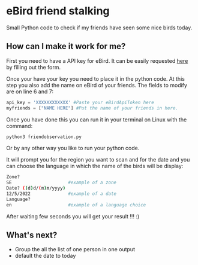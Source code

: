 # eBird friend stalking

Small Python code to check if my friends have seen some nice birds today.


## How can I make it work for me?

First you need to have a API key for eBird. It can be easily requested [here](https://ebird.org/api/keygen) by filling out the form.

Once your have your key you need to place it in the python code. At this step you also add the name on eBird of your friends.
The fields to modify are on line 6 and 7:

```python
api_key = 'XXXXXXXXXXXX' #Paste your eBirdApiToken here
myfriends = ["NAME HERE"] #Put the name of your friends in here.
```

Once you have done this you can run it in your terminal on Linux with the command:
```bash
python3 friendobservation.py
```
 Or by any other way you like to run your python code.


 It will prompt you for the region you want to scan and for the date and you can choose the language in which the name of the birds will be display:
 ```bash
 Zone?
 SE                     #example of a zone
 Date? ((d)d/(m)m/yyyy)
 12/5/2022              #example of a date
 Language?
 en                     #example of a language choice
 ```

After waiting few seconds you will get your result !!! :)


## What's next?

* Group the all the list of one person in one output
* default the date to today
